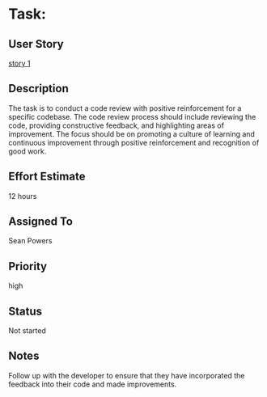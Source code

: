 # Task: 

## User Story

[story 1](../story1.md)

## Description

The task is to conduct a code review with positive reinforcement for a specific codebase. The code review process should include reviewing the code, providing constructive feedback, and highlighting areas of improvement. The focus should be on promoting a culture of learning and continuous improvement through positive reinforcement and recognition of good work.

## Effort Estimate

12 hours

## Assigned To

Sean Powers

## Priority

high

## Status

Not started

## Notes

Follow up with the developer to ensure that they have incorporated the feedback into their code and made improvements.

